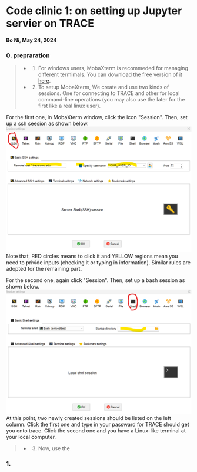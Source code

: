 # Code clinic 1: on setting up Jupyter servier on TRACE
#### Bo Ni, May 24, 2024 
### 0. prepraration
> - 1. For windows users, MobaXterm is recommeded for managing different termimals. You can download the free version of it [here](https://mobaxterm.mobatek.net/download.html).
> - 2. To setup MobaXterm, We create and use two kinds of sessions. One for connecting to TRACE and other for local command-line operations (you may also use the later for the first like a real linux user).

For the first one, in MobaXterm window, click the icon "Session". Then, set up a ssh seesion as shown below.
![Set up a ssh session that connects to TRACE](./Screenshot_1_ssh_session.png)
Note that, RED circles means to click it and YELLOW regions mean you need to privide inputs (checking it or typing in information). Similar rules are adopted for the remaining part.

For the second one, again click "Session". Then, set up a bash session as shown below.
![Set up a bash terminal](./Screenshot_2_bash_session.png)
At this point, two newly created sessions should be listed on the left column.
Click the first one and type in your passward for TRACE should get you onto trace.
Click the second one and you have a Linux-like terminal at your local computer.

> - 3. Now, use the 
### 1. 